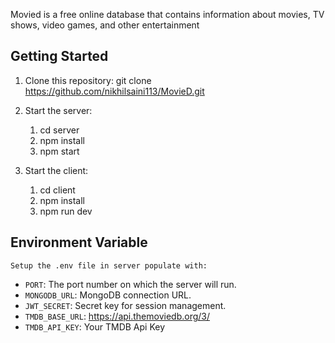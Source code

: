 Movied is a free online database that contains information about movies, TV shows, video games, and other entertainment

## Getting Started

1. Clone this repository:
   git clone https://github.com/nikhilsaini113/MovieD.git

2. Start the server:
   1. cd server
   2. npm install
   3. npm start
   
3. Start the client:
   1. cd client
   2. npm install
   3. npm run dev

## Environment Variable

    Setup the .env file in server populate with:

- `PORT`: The port number on which the server will run.
- `MONGODB_URL`: MongoDB connection URL.
- `JWT_SECRET`: Secret key for session management.
- `TMDB_BASE_URL`: https://api.themoviedb.org/3/
- `TMDB_API_KEY`: Your TMDB Api Key

